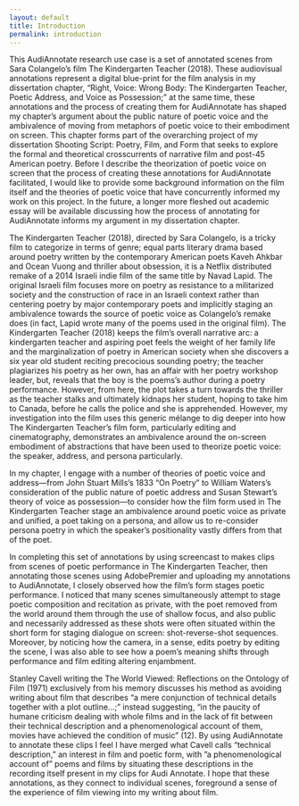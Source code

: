 ```yaml
---
layout: default
title: Introduction
permalink: introduction
---
```

<!-- Add an essay or interpretive material below this line,
using HTML or markdown.  Do not modify this file above this line -->
This AudiAnnotate research use case is a set of annotated scenes from Sara Colangelo’s film The Kindergarten Teacher (2018). These audiovisual annotations represent a digital blue-print for the film analysis in my dissertation chapter, “Right, Voice: Wrong Body: The Kindergarten Teacher, Poetic Address, and Voice as Possession;” at the same time, these annotations and the process of creating them for AudiAnnotate has shaped my chapter’s argument about the public nature of poetic voice and the ambivalence of moving from metaphors of poetic voice to their embodiment on screen. This chapter forms part of the overarching project of my dissertation Shooting Script: Poetry, Film, and Form that seeks to explore the formal and theoretical crosscurrents of narrative film and post-45 American poetry. Before I describe the theorization of poetic voice on screen that the process of creating these annotations for AudiAnnotate facilitated, I would like to provide some background information on the film itself and the theories of poetic voice that have concurrently informed my work on this project. In the future, a longer more fleshed out academic essay will be available discussing how the process of annotating for AudiAnnotate informs my argument in my dissertation chapter.

The Kindergarten Teacher (2018), directed by Sara Colangelo, is a tricky film to categorize in terms of genre; equal parts literary drama based around poetry written by the contemporary American poets Kaveh Ahkbar and Ocean Vuong and thriller about obsession, it is a Netflix distributed remake of a 2014 Israeli indie film of the same title by Navad Lapid. The original Israeli film focuses more on poetry as resistance to a militarized society and the construction of race in an Israeli context rather than centering poetry by major contemporary poets and implicitly staging an ambivalence towards the source of poetic voice as Colangelo’s remake does (in fact, Lapid wrote many of the poems used in the original film). The Kindergarten Teacher (2018) keeps the film’s overall narrative arc: a kindergarten teacher and aspiring poet feels the weight of her family life and the marginalization of poetry in American society when she discovers a six year old student reciting precocious sounding poetry; the teacher plagiarizes his poetry as her own, has an affair with her poetry workshop leader, but, reveals that the boy is the poems’s author during a poetry performance. However, from here, the plot takes a turn towards the thriller as the teacher stalks and ultimately kidnaps her student, hoping to take him to Canada, before he calls the police and she is apprehended. However, my investigation into the film uses this generic mélange to dig deeper into how The Kindergarten Teacher’s film form, particularly editing and cinematography, demonstrates an ambivalence around the on-screen embodiment of abstractions that have been used to theorize poetic voice: the speaker, address, and persona particularly.

In my chapter, I engage with a number of theories of poetic voice and address—from John Stuart Mills’s 1833 “On Poetry” to William Waters’s consideration of the public nature of poetic address and Susan Stewart’s theory of voice as possession—to consider how the film form used in The Kindergarten Teacher stage an ambivalence around poetic voice as private and unified, a poet taking on a persona, and allow us to re-consider persona poetry in which the speaker’s positionality vastly differs from that of the poet.

In completing this set of annotations by using screencast to makes clips from scenes of poetic performance in The Kindergarten Teacher, then annotating those scenes using AdobePremier and uploading my annotations to AudiAnnotate, I closely observed how the film’s form stages poetic performance. I noticed that many scenes simultaneously attempt to stage poetic composition and recitation as private, with the poet removed from the world around them through the use of shallow focus, and also public and necessarily addressed as these shots were often situated within the short form for staging dialogue on screen: shot-reverse-shot sequences. Moreover, by noticing how the camera, in a sense, edits poetry by editing the scene, I was also able to see how a poem’s meaning shifts through performance and film editing altering enjambment.

Stanley Cavell writing the The World Viewed: Reflections on the Ontology of Film (1971) exclusively from his memory discusses his method as avoiding writing about film that describes “a mere conjunction of technical details together with a plot outline…;” instead suggesting, “in the paucity of humane criticism dealing with whole films and in the lack of fit between their technical description and a phenomenological account of them, movies have achieved the condition of music” (12). By using AudiAnnotate to annotate these clips I feel I have merged what Cavell calls “technical description,” an interest in film and poetic form, with ”a phenomenological account of” poems and films by situating these descriptions in the recording itself present in my clips for Audi Annotate. I hope that these annotations, as they connect to individual scenes, foreground a sense of the experience of film viewing into my writing about film.

